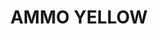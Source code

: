---
title: "AMMO YELLOW"
price: "TBA"
desc: "Opis nije dostupan"
img_path: "/assets/img/A.MIG-3502.jpg"
brand: AMMO
available: true
cat: "weathering"
subcat: "OILBRUSHERS"
subsubcat: "SS"
---
